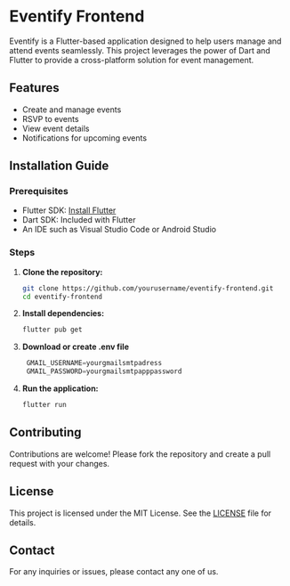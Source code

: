 # Eventify Frontend

Eventify is a Flutter-based application designed to help users manage and attend events seamlessly. This project leverages the power of Dart and Flutter to provide a cross-platform solution for event management.

## Features

- Create and manage events
- RSVP to events
- View event details
- Notifications for upcoming events

## Installation Guide

### Prerequisites

- Flutter SDK: [Install Flutter](https://flutter.dev/docs/get-started/install)
- Dart SDK: Included with Flutter
- An IDE such as Visual Studio Code or Android Studio

### Steps

1. **Clone the repository:**

    ```bash
    git clone https://github.com/yourusername/eventify-frontend.git
    cd eventify-frontend
    ```

2. **Install dependencies:**

    ```bash
    flutter pub get
    ```

3. **Download or create .env file**

   ```dart
    GMAIL_USERNAME=yourgmailsmtpadress
    GMAIL_PASSWORD=yourgmailsmtpapppassword
    ```

4. **Run the application:**

    ```bash
    flutter run
    ```

## Contributing

Contributions are welcome! Please fork the repository and create a pull request with your changes.

## License

This project is licensed under the MIT License. See the [LICENSE](LICENSE) file for details.

## Contact

For any inquiries or issues, please contact any one of us.
